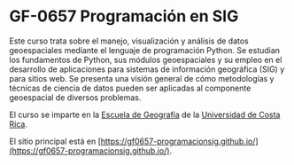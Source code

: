 # GF-0657 Programación en SIG
Este curso trata sobre el manejo, visualización y análisis de datos geoespaciales mediante el lenguaje de programación Python. Se estudian los fundamentos de Python, sus módulos geoespaciales y su empleo en el desarrollo de aplicaciones para sistemas de información geográfica (SIG) y para sitios web. Se presenta una visión general de cómo metodologías y técnicas de ciencia de datos pueden ser aplicadas al componente geoespacial de diversos problemas.

El curso se imparte en la [Escuela de Geografía](https://www.geografia.fcs.ucr.ac.cr/) de la [Universidad de Costa Rica](https://www.ucr.ac.cr/).

El sitio principal está en [https://gf0657-programacionsig.github.io/](https://gf0657-programacionsig.github.io/).
